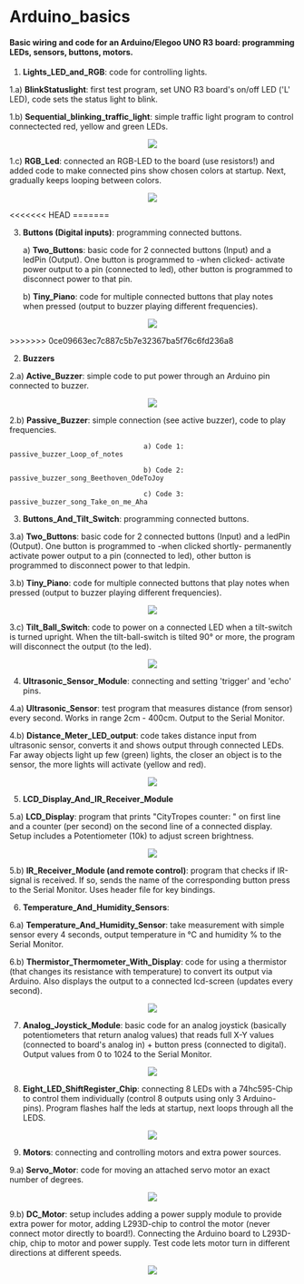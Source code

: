# Arduino_basics
#### Basic wiring and code for an Arduino/Elegoo UNO R3 board: programming LEDs, sensors, buttons, motors. <br>

1. **Lights_LED_and_RGB**: code for controlling lights.

1.a) **BlinkStatuslight**: first test program, set UNO R3 board's on/off LED ('L' LED), code sets the status light to blink. <br>
	
1.b) **Sequential_blinking_traffic_light**: simple traffic light program to control connectected red, yellow and green LEDs.
	
<p align="center">
  <img src="https://github.com/CityTropes/Arduino_basics/blob/de3dc76c1a83c9a5a60bbcb25c348b6d6917bad6/media/traffic_light.png" />
</p>

1.c) **RGB_Led**: connected an RGB-LED to the board (use resistors!) and added code to make connected pins show chosen colors at startup.  Next, gradually keeps looping between colors.
 
<p align="center">
  <img src="https://github.com/CityTropes/Arduino_basics/blob/315148d21e06229a31a48aca6f53778b0a4823cc/media/rgb_connected.png" />
</p>
<<<<<<< HEAD
=======
  
3. **Buttons (Digital inputs)**: programming  connected buttons.

	a) **Two_Buttons**: basic code for 2 connected buttons (Input) and a ledPin (Output). One button is programmed to -when clicked- activate power output to a pin (connected to led), other button is programmed to disconnect power to that pin. <br>

	b) **Tiny_Piano**: code for multiple connected buttons that play notes when pressed (output to buzzer playing different frequencies).
	
<p align="center">
  <img src="https://github.com/CityTropes/Arduino_basics/blob/47edaadf4c213a269c5aac01168571181a93b260/media/tiny_buzzer_piano.png" />
</p>
>>>>>>> 0ce09663ec7c887c5b7e32367ba5f76c6fd236a8

2. **Buzzers**

2.a) **Active_Buzzer**: simple code to put power through an Arduino pin connected to buzzer.

<p align="center">
  <img src="https://github.com/CityTropes/Arduino_basics/blob/2b858fea2df94c348802aa8320c6d2ca78dca4c0/media/passive_buzzer.png" />
</p>

2.b) **Passive_Buzzer**: simple connection (see active buzzer), code to play frequencies. 

                                     a) Code 1: passive_buzzer_Loop_of_notes
    
                                     b) Code 2: passive_buzzer_song_Beethoven_OdeToJoy
    
                                     c) Code 3: passive_buzzer_song_Take_on_me_Aha 
  
  
3. **Buttons_And_Tilt_Switch**: programming  connected buttons.

3.a) **Two_Buttons**: basic code for 2 connected buttons (Input) and a ledPin (Output). One button is programmed to -when clicked shortly- permanently activate power output to a pin (connected to led), other button is programmed to disconnect power to that ledpin. <br>

3.b) **Tiny_Piano**: code for multiple connected buttons that play notes when pressed (output to buzzer playing different frequencies).
	
<p align="center">
  <img src="https://github.com/CityTropes/Arduino_basics/blob/2b858fea2df94c348802aa8320c6d2ca78dca4c0/media/two_buttons.png" />
</p>

3.c) **Tilt_Ball_Switch**: code to power on a connected LED when a tilt-switch is turned upright. When the tilt-ball-switch is tilted 90° or more, the program will disconnect the output (to the led).

<p align="center">
  <img src="https://github.com/CityTropes/Arduino_basics/blob/2b858fea2df94c348802aa8320c6d2ca78dca4c0/media/tilt_ball_switch.png" />
</p>

4. **Ultrasonic_Sensor_Module**: connecting and setting 'trigger' and 'echo' pins. 

4.a) **Ultrasonic_Sensor**: test program that measures distance (from sensor) every second. Works in range 2cm - 400cm. Output to the Serial Monitor.

4.b) **Distance_Meter_LED_output**: code takes distance input from ultrasonic sensor, converts it and shows output through connected LEDs. Far away objects light up few (green) 		lights, the closer an object is to the sensor, the more lights will activate (yellow and red).

<p align="center">
  <img src="https://github.com/CityTropes/Arduino_basics/blob/14b6842a005691c0396ecdd47f3ffefa2bdc20c3/media/proximity_leds.png" />
</p>

5. **LCD_Display_And_IR_Receiver_Module**

5.a) **LCD_Display**: program that prints "CityTropes counter: " on first line and a counter (per second) on the second line of a connected display. Setup includes a Potentiometer (10k) to adjust screen brightness.

<p align="center">
  <img src="https://github.com/CityTropes/Arduino_basics/blob/315148d21e06229a31a48aca6f53778b0a4823cc/media/lcd_display.png" />
</p>

5.b) **IR_Receiver_Module (and remote control)**: program that checks if IR-signal is received. If so, sends the name of the corresponding button press to the Serial Monitor. Uses header file for key bindings.

6. **Temperature_And_Humidity_Sensors**: 

6.a) **Temperature_And_Humidity_Sensor**: take measurement with simple sensor every 4 seconds, output temperature in °C and humidity % to the Serial Monitor.

6.b) **Thermistor_Thermometer_With_Display**: code for using a thermistor (that changes its resistance with temperature) to convert its output via Arduino. Also displays the output to a connected lcd-screen (updates every second).

<p align="center">
  <img src="https://github.com/CityTropes/Arduino_basics/blob/444719e11e4f6514ead720168bcd2134433af97c/media/thermometer.png" />
</p>

7. **Analog_Joystick_Module**: basic code for an analog joystick (basically potentiometers that return analog values) that reads full X-Y values (connected to board's analog in) + button press (connected to digital). Output values from 0 to 1024 to the Serial Monitor.

<p align="center">
  <img src="https://github.com/CityTropes/Arduino_basics/blob/2b858fea2df94c348802aa8320c6d2ca78dca4c0/media/joystick.jpg" />
</p>

8. **Eight_LED_ShiftRegister_Chip**: connecting 8 LEDs with a 74hc595-Chip to control them individually (control 8 outputs using only 3 Arduino-pins). Program flashes half the leds at startup, next loops through all the LEDS.

<p align="center">
  <img src="https://github.com/CityTropes/Arduino_basics/blob/315148d21e06229a31a48aca6f53778b0a4823cc/media/eight_led_via_chip.png" />
</p>

9. **Motors**: connecting and controlling motors and extra power sources.

9.a) **Servo_Motor**: code for moving an attached servo motor an exact number of degrees.

<p align="center">
  <img src="https://github.com/CityTropes/Arduino_basics/blob/2b858fea2df94c348802aa8320c6d2ca78dca4c0/media/servo_motor.png" />
</p>

9.b) **DC_Motor**: setup includes adding a power supply module to provide extra power for motor, adding L293D-chip to control the motor (never connect motor directly to board!). Connecting the Arduino board to L293D-chip, chip to motor and power supply. Test code lets motor turn in different directions at different speeds. 

<p align="center">
  <img src="https://github.com/CityTropes/Arduino_basics/blob/315148d21e06229a31a48aca6f53778b0a4823cc/media/motor_and_power_supply_module.png" />
</p>

